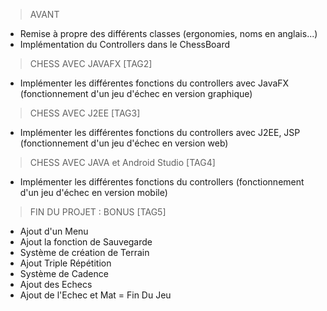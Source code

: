 >AVANT
- Remise à propre des différents classes (ergonomies, noms en anglais...)
- Implémentation du Controllers dans le ChessBoard

>CHESS AVEC JAVAFX [TAG2]
- Implémenter les différentes fonctions du controllers avec JavaFX (fonctionnement d'un jeu d'échec en version graphique)

>CHESS AVEC J2EE [TAG3]
- Implémenter les différentes fonctions du controllers avec J2EE, JSP (fonctionnement d'un jeu d'échec en version web)

>CHESS AVEC JAVA et Android Studio [TAG4]
- Implémenter les différentes fonctions du controllers (fonctionnement d'un jeu d'échec en version mobile)

>FIN DU PROJET : BONUS [TAG5]
- Ajout d'un Menu
- Ajout la fonction de Sauvegarde
- Système de création de Terrain
- Ajout Triple Répétition
- Système de Cadence
- Ajout des Echecs
- Ajout de l'Echec et Mat = Fin Du Jeu